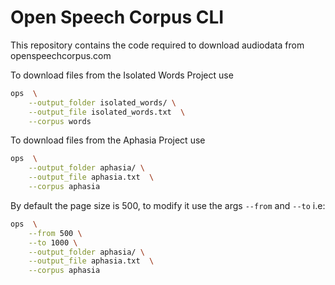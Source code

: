 # Open Speech Corpus CLI

This repository contains the code required to download audiodata from openspeechcorpus.com


To download files from the Isolated Words Project use

```bash
ops  \
    --output_folder isolated_words/ \
    --output_file isolated_words.txt  \
    --corpus words
```


To download files from the Aphasia Project use

```bash
ops  \
    --output_folder aphasia/ \
    --output_file aphasia.txt  \
    --corpus aphasia
```

By default the page size is 500, to modify it use the args `--from` and `--to` i.e:

```bash
ops  \
    --from 500 \
    --to 1000 \
    --output_folder aphasia/ \
    --output_file aphasia.txt  \
    --corpus aphasia
```